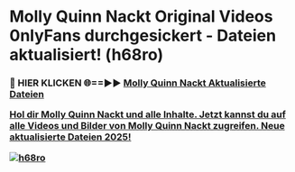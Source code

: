 # Molly Quinn Nackt Original Videos 0nlyFans durchgesickert - Dateien aktualisiert! (h68ro)

<h3>🔴 HIER KLICKEN 🌐==►► <a href="https://tinyurl.com/h6vf6nb8" rel="nofollow">Molly Quinn Nackt Aktualisierte Dateien

Hol dir Molly Quinn Nackt und alle Inhalte. Jetzt kannst du auf alle Videos und Bilder von Molly Quinn Nackt zugreifen. Neue aktualisierte Dateien 2025!

[![h68ro](https://i.imgur.com/sD4kR3V.gif)](https://tinyurl.com/h6vf6nb8)
